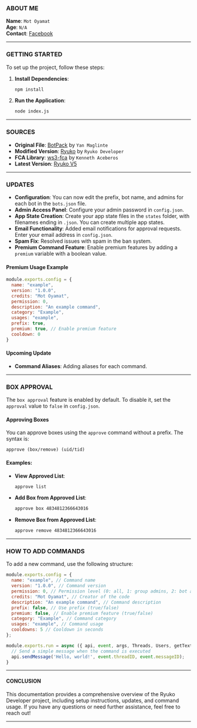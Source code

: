 ### ABOUT ME

**Name**: `Mot Oyamat`  
**Age**: `N/A`  
**Contact**: [Facebook](https://www.facebook.com/Mot.Mot.Oyamat)  

---

### GETTING STARTED

To set up the project, follow these steps:

1. **Install Dependencies**:
   ```bash
   npm install
   ```

2. **Run the Application**:
   ```bash
   node index.js
   ```

---

### SOURCES

- **Original File**: [BotPack](https://replit.com/@YanMaglinte/BotPack?v=1) by `Yan Maglinte`  
- **Modified Version**: [Ryuko](https://github.com/ryukodeveloper/Ryuko-V4) by `Ryuko Developer`  
- **FCA Library**: [ws3-fca](https://www.npmjs.com/package/ws3-fca) by `Kenneth Aceberos`  
- **Latest Version**: [Ryuko V5](https://www.github.com/ryukodeveloper/Ryuko-V5)

---

### UPDATES

- **Configuration**: You can now edit the prefix, bot name, and admins for each bot in the `bots.json` file.
- **Admin Access Panel**: Configure your admin password in `config.json`.
- **App State Creation**: Create your app state files in the `states` folder, with filenames ending in `.json`. You can create multiple app states.
- **Email Functionality**: Added email notifications for approval requests. Enter your email address in `config.json`.
- **Spam Fix**: Resolved issues with spam in the ban system.
- **Premium Command Feature**: Enable premium features by adding a `premium` variable with a boolean value.

#### Premium Usage Example

```javascript
module.exports.config = {
  name: "example",
  version: "1.0.0",
  credits: "Mot Oyamat",
  permission: 0,
  description: "An example command",
  category: "Example",
  usages: "example",
  prefix: true,
  premium: true, // Enable premium feature
  cooldown: 0
}
```

#### Upcoming Update

- **Command Aliases**: Adding aliases for each command.

---

### BOX APPROVAL

The `box approval` feature is enabled by default. To disable it, set the `approval` value to `false` in `config.json`.

#### Approving Boxes

You can approve boxes using the `approve` command without a prefix. The syntax is:
```
approve (box/remove) (uid/tid)
```

#### Examples:

- **View Approved List**:
  ```bash
  approve list
  ```

- **Add Box from Approved List**:
  ```bash
  approve box 4834812366643016
  ```

- **Remove Box from Approved List**:
  ```bash
  approve remove 4834812366643016
  ```

---

### HOW TO ADD COMMANDS

To add a new command, use the following structure:

```javascript
module.exports.config = {
  name: "example", // Command name
  version: "1.0.0", // Command version
  permission: 0, // Permission level (0: all, 1: group admins, 2: bot admins, 3: bot operators)
  credits: "Mot Oyamat", // Creator of the code
  description: "An example command", // Command description
  prefix: false, // Use prefix (true/false)
  premium: false, // Enable premium feature (true/false)
  category: "Example", // Command category
  usages: "example", // Command usage
  cooldowns: 5 // Cooldown in seconds
};

module.exports.run = async ({ api, event, args, Threads, Users, getText }) => {
  // Send a simple message when the command is executed
  api.sendMessage('Hello, world!', event.threadID, event.messageID);
}
```

---

#### CONCLUSION

This documentation provides a comprehensive overview of the Ryuko Developer project, including setup instructions, updates, and command usage. If you have any questions or need further assistance, feel free to reach out!

---
